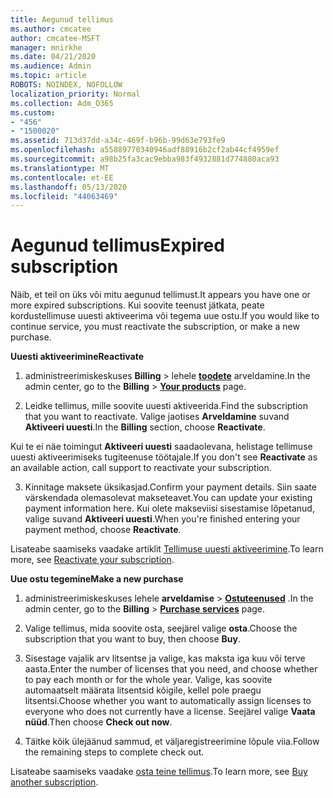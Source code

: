 ```yaml
---
title: Aegunud tellimus
ms.author: cmcatee
author: cmcatee-MSFT
manager: mnirkhe
ms.date: 04/21/2020
ms.audience: Admin
ms.topic: article
ROBOTS: NOINDEX, NOFOLLOW
localization_priority: Normal
ms.collection: Adm_O365
ms.custom:
- "456"
- "1500020"
ms.assetid: 713d37dd-a34c-469f-b96b-99d63e793fe9
ms.openlocfilehash: a55889770340946adf88916b2cf2ab44cf4959ef
ms.sourcegitcommit: a98b25fa3cac9ebba983f4932881d774880aca93
ms.translationtype: MT
ms.contentlocale: et-EE
ms.lasthandoff: 05/13/2020
ms.locfileid: "44063469"
---
```

# <a name="expired-subscription"></a><span data-ttu-id="0d593-102">Aegunud tellimus</span><span class="sxs-lookup"><span data-stu-id="0d593-102">Expired subscription</span></span>

<span data-ttu-id="0d593-103">Näib, et teil on üks või mitu aegunud tellimust.</span><span class="sxs-lookup"><span data-stu-id="0d593-103">It appears you have one or more expired subscriptions.</span></span> <span data-ttu-id="0d593-104">Kui soovite teenust jätkata, peate kordustellimuse uuesti aktiveerima või tegema uue ostu.</span><span class="sxs-lookup"><span data-stu-id="0d593-104">If you would like to continue service, you must reactivate the subscription, or make a new purchase.</span></span>
  
<span data-ttu-id="0d593-105">**Uuesti aktiveerimine**</span><span class="sxs-lookup"><span data-stu-id="0d593-105">**Reactivate**</span></span>
  
1. <span data-ttu-id="0d593-106">administreerimiskeskuses **Billing** \> lehele **[toodete](https://go.microsoft.com/fwlink/p/?linkid=842054)** arveldamine.</span><span class="sxs-lookup"><span data-stu-id="0d593-106">In the admin center, go to the **Billing** \> **[Your products](https://go.microsoft.com/fwlink/p/?linkid=842054)** page.</span></span>

2. <span data-ttu-id="0d593-107">Leidke tellimus, mille soovite uuesti aktiveerida.</span><span class="sxs-lookup"><span data-stu-id="0d593-107">Find the subscription that you want to reactivate.</span></span> <span data-ttu-id="0d593-108">Valige jaotises **Arveldamine** suvand **Aktiveeri uuesti**.</span><span class="sxs-lookup"><span data-stu-id="0d593-108">In the **Billing** section, choose **Reactivate**.</span></span>

<span data-ttu-id="0d593-109">Kui te ei näe toimingut **Aktiveeri uuesti** saadaolevana, helistage tellimuse uuesti aktiveerimiseks tugiteenuse töötajale.</span><span class="sxs-lookup"><span data-stu-id="0d593-109">If you don't see **Reactivate** as an available action, call support to reactivate your subscription.</span></span>

3. <span data-ttu-id="0d593-110">Kinnitage maksete üksikasjad.</span><span class="sxs-lookup"><span data-stu-id="0d593-110">Confirm your payment details.</span></span> <span data-ttu-id="0d593-111">Siin saate värskendada olemasolevat makseteavet.</span><span class="sxs-lookup"><span data-stu-id="0d593-111">You can update your existing payment information here.</span></span> <span data-ttu-id="0d593-112">Kui olete makseviisi sisestamise lõpetanud, valige suvand **Aktiveeri uuesti**.</span><span class="sxs-lookup"><span data-stu-id="0d593-112">When you're finished entering your payment method, choose **Reactivate**.</span></span>

<span data-ttu-id="0d593-113">Lisateabe saamiseks vaadake artiklit [Tellimuse uuesti aktiveerimine](https://docs.microsoft.com/office365/admin/subscriptions-and-billing/reactivate-your-subscription).</span><span class="sxs-lookup"><span data-stu-id="0d593-113">To learn more, see [Reactivate your subscription](https://docs.microsoft.com/office365/admin/subscriptions-and-billing/reactivate-your-subscription).</span></span>

<span data-ttu-id="0d593-114">**Uue ostu tegemine**</span><span class="sxs-lookup"><span data-stu-id="0d593-114">**Make a new purchase**</span></span>
  
1. <span data-ttu-id="0d593-115">administreerimiskeskuses lehele **arveldamise** \> **[Ostuteenused](https://go.microsoft.com/fwlink/p/?linkid=868433)** .</span><span class="sxs-lookup"><span data-stu-id="0d593-115">In the admin center, go to the **Billing** \> **[Purchase services](https://go.microsoft.com/fwlink/p/?linkid=868433)** page.</span></span>

2. <span data-ttu-id="0d593-116">Valige tellimus, mida soovite osta, seejärel valige **osta**.</span><span class="sxs-lookup"><span data-stu-id="0d593-116">Choose the subscription that you want to buy, then choose **Buy**.</span></span>

3. <span data-ttu-id="0d593-117">Sisestage vajalik arv litsentse ja valige, kas maksta iga kuu või terve aasta.</span><span class="sxs-lookup"><span data-stu-id="0d593-117">Enter the number of licenses that you need, and choose whether to pay each month or for the whole year.</span></span> <span data-ttu-id="0d593-118">Valige, kas soovite automaatselt määrata litsentsid kõigile, kellel pole praegu litsentsi.</span><span class="sxs-lookup"><span data-stu-id="0d593-118">Choose whether you want to automatically assign licenses to everyone who does not currently have a license.</span></span> <span data-ttu-id="0d593-119">Seejärel valige **Vaata nüüd**.</span><span class="sxs-lookup"><span data-stu-id="0d593-119">Then choose **Check out now**.</span></span>

4. <span data-ttu-id="0d593-120">Täitke kõik ülejäänud sammud, et väljaregistreerimine lõpule viia.</span><span class="sxs-lookup"><span data-stu-id="0d593-120">Follow the remaining steps to complete check out.</span></span>

<span data-ttu-id="0d593-121">Lisateabe saamiseks vaadake [osta teine tellimus](https://docs.microsoft.com/office365/admin/subscriptions-and-billing/buy-another-subscription).</span><span class="sxs-lookup"><span data-stu-id="0d593-121">To learn more, see [Buy another subscription](https://docs.microsoft.com/office365/admin/subscriptions-and-billing/buy-another-subscription).</span></span>